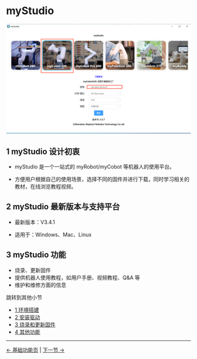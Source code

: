 # myStudio

<img src="./img/界面展示.png" alt="basic" style="zoom:50%;" />

## 1 myStudio 设计初衷

- myStudio 是一个一站式的 myRobot/myCobot 等机器人的使用平台。

- 方便用户根据自己的使用场景，选择不同的固件并进行下载，同时学习相关的教材，在线浏览教程视频。

## 2 myStudio 最新版本与支持平台

- 最新版本：V3.4.1

- 适用于：Windows、Mac、Linux

## 3 myStudio 功能

- 烧录、更新固件
- 提供机器人使用教程，如用户手册、视频教程、Q&A 等
- 维护和维修方面的信息

跳转到其他小节

- [1 环境搭建](/5-BasicApplication/5.2-ApplicationUse/mystudio/320pi/1-setup.md)
- [2 安装驱动](/5-BasicApplication/5.2-ApplicationUse/mystudio/320pi/2-install_firmwares.md)
- [3 烧录和更新固件](/5-BasicApplication/5.2-ApplicationUse/mystudio/320pi/3-flash_firmwares.md)
- [4 其他功能](/5-BasicApplication/5.2-ApplicationUse/mystudio/320pi/4-other_function.md)

---

[← 基础功能页](../../../README_PI.md) | [下一节 →](../../../5.3-FirmwareUse/pi/1-firmware.md)
